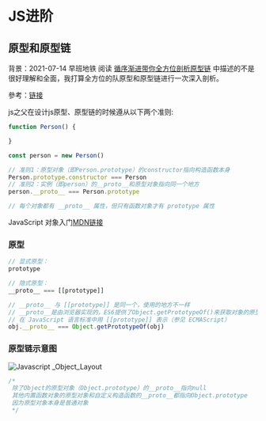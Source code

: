 # JS进阶

## 原型和原型链

背景：2021-07-14 早班地铁 阅读 [循序渐进带你全方位剖析原型链](https://juejin.cn/post/6984322390322839559) 中描述的不是很好理解和全面，我打算全方位的队原型和原型链进行一次深入剖析。

參考：[链接](https://juejin.cn/post/6844903989088092174)

js之父在设计js原型、原型链的时候遵从以下两个准则:

```javascript
function Person() {

}

const person = new Person()

// 准则1：原型对象（即Person.prototype）的constructor指向构造函数本身
Person.prototype.constructor === Person
// 准则2：实例（即person）的__proto__和原型对象指向同一个地方
person.__proto__ === Person.prototype

// 每个对象都有 __proto__ 属性，但只有函数对象才有 prototype 属性

```

JavaScript 对象入门[MDN链接](https://developer.mozilla.org/zh-CN/docs/Learn/JavaScript/Objects)

### 原型

```js
// 显式原型：  
prototype

// 隐式原型：
__proto__ === [[prototype]]

// __proto__ 与 [[prototype]] 是同一个，使用的地方不一样
// __proto__是由浏览器实现的，ES6提供了Object.getPrototypeOf()来获取对象的原型
// 在 JavaScript 语言标准中用 [[prototype]] 表示（参见 ECMAScript）
obj.__proto__ === Object.getPrototypeOf(obj)

```

### 原型链示意图

![Javascript _Object_Layout](/images/js/Javascript%20_Object_Layout.png)

```js
/*
 除了Object的原型对象（Object.prototype）的__proto__指向null
 其他内置函数对象的原型对象和自定义构造函数的__proto__都指向Object.prototype
 因为原型对象本身是普通对象
 */
```

